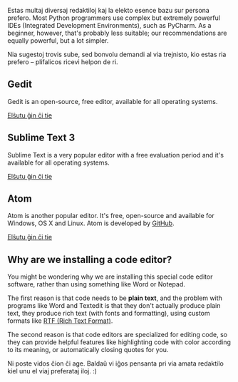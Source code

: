 Estas multaj diversaj redaktiloj kaj la elekto esence bazu sur persona prefero. Most Python programmers use complex but extremely powerful IDEs (Integrated Development Environments), such as PyCharm. As a beginner, however, that's probably less suitable; our recommendations are equally powerful, but a lot simpler.

Nia sugestoj trovis sube, sed bonvolu demandi al via trejnisto, kio estas ria prefero – plifalicos ricevi helpon de ri.

## Gedit

Gedit is an open-source, free editor, available for all operating systems.

[Elŝutu ĝin ĉi tie](https://wiki.gnome.org/Apps/Gedit#Download)

## Sublime Text 3

Sublime Text is a very popular editor with a free evaluation period and it's available for all operating systems.

[Elŝutu ĝin ĉi tie](https://www.sublimetext.com/3)

## Atom

Atom is another popular editor. It's free, open-source and available for Windows, OS X and Linux. Atom is developed by [GitHub](https://github.com/).

[Elŝutu ĝin ĉi tie](https://atom.io/)

## Why are we installing a code editor?

You might be wondering why we are installing this special code editor software, rather than using something like Word or Notepad.

The first reason is that code needs to be **plain text**, and the problem with programs like Word and Textedit is that they don't actually produce plain text, they produce rich text (with fonts and formatting), using custom formats like [RTF (Rich Text Format)](https://en.wikipedia.org/wiki/Rich_Text_Format).

The second reason is that code editors are specialized for editing code, so they can provide helpful features like highlighting code with color according to its meaning, or automatically closing quotes for you.

Ni poste vidos ĉion ĉi age. Baldaŭ vi iĝos pensanta pri via amata redaktilo kiel unu el viaj preferataj iloj. :)